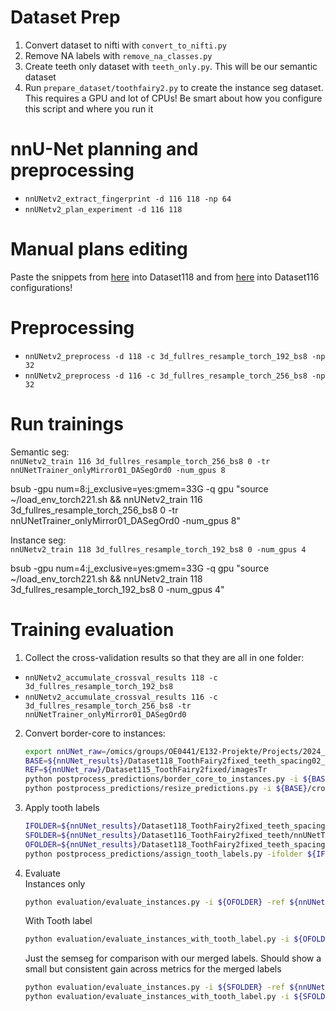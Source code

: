# Dataset Prep
1. Convert dataset to nifti with `convert_to_nifti.py`
2. Remove NA labels with `remove_na_classes.py`
3. Create teeth only dataset with `teeth_only.py`. This will be our semantic dataset
4. Run `prepare_dataset/toothfairy2.py` to create the instance seg dataset. This requires a GPU and lot of CPUs! Be smart about how you configure this script and where you run it

# nnU-Net planning and preprocessing
- `nnUNetv2_extract_fingerprint -d 116 118 -np 64`
- `nnUNetv2_plan_experiment -d 116 118`

# Manual plans editing
Paste the snippets from [here](readme.md#instance-segmentation-plans) into Dataset118 and 
from [here](readme.md#semantic-segmentation-plans) into Dataset116 configurations!

# Preprocessing
- `nnUNetv2_preprocess -d 118 -c 3d_fullres_resample_torch_192_bs8 -np 32`
- `nnUNetv2_preprocess -d 116 -c 3d_fullres_resample_torch_256_bs8 -np 32`

# Run trainings
Semantic seg:\
`nnUNetv2_train 116 3d_fullres_resample_torch_256_bs8 0 -tr nnUNetTrainer_onlyMirror01_DASegOrd0 -num_gpus 8`

bsub -gpu num=8:j_exclusive=yes:gmem=33G -q gpu "source ~/load_env_torch221.sh && nnUNetv2_train 116 3d_fullres_resample_torch_256_bs8 0 -tr nnUNetTrainer_onlyMirror01_DASegOrd0 -num_gpus 8"

Instance seg:\
`nnUNetv2_train 118 3d_fullres_resample_torch_192_bs8 0 -num_gpus 4`


bsub -gpu num=4:j_exclusive=yes:gmem=33G -q gpu "source ~/load_env_torch221.sh && nnUNetv2_train 118 3d_fullres_resample_torch_192_bs8 0 -num_gpus 4"

# Training evaluation
1. Collect the cross-validation results so that they are all in one folder:
  - `nnUNetv2_accumulate_crossval_results 118 -c 3d_fullres_resample_torch_192_bs8`
  - `nnUNetv2_accumulate_crossval_results 116 -c 3d_fullres_resample_torch_256_bs8 -tr nnUNetTrainer_onlyMirror01_DASegOrd0`
2. Convert border-core to instances: 
    ```bash
    export nnUNet_raw=/omics/groups/OE0441/E132-Projekte/Projects/2024_MICCAI24_ToothFairy2/nnUNet_raw
    BASE=${nnUNet_results}/Dataset118_ToothFairy2fixed_teeth_spacing02_brd3px/nnUNetTrainer__nnUNetPlans__3d_fullres_resample_torch_192_bs8
    REF=${nnUNet_raw}/Dataset115_ToothFairy2fixed/imagesTr
    python postprocess_predictions/border_core_to_instances.py -i ${BASE}/crossval_results_folds_0_1_2_3_4 -o ${BASE}/crossval_results_folds_0_1_2_3_4_instances -np 64
    python postprocess_predictions/resize_predictions.py -i ${BASE}/crossval_results_folds_0_1_2_3_4_instances -o ${BASE}/crossval_results_folds_0_1_2_3_4_instances_resized -ref ${REF} -np 64
   ```
3. Apply tooth labels
   ```bash
   IFOLDER=${nnUNet_results}/Dataset118_ToothFairy2fixed_teeth_spacing02_brd3px/nnUNetTrainer__nnUNetPlans__3d_fullres_resample_torch_192_bs8/crossval_results_folds_0_1_2_3_4_instances_resized
   SFOLDER=${nnUNet_results}/Dataset116_ToothFairy2fixed_teeth/nnUNetTrainer_onlyMirror01_DASegOrd0__nnUNetPlans__3d_fullres_resample_torch_256_bs8/crossval_results_folds_0_1_2_3_4
   OFOLDER=${nnUNet_results}/Dataset118_ToothFairy2fixed_teeth_spacing02_brd3px/nnUNetTrainer__nnUNetPlans__3d_fullres_resample_torch_192_bs8/final_predictions_merged
   python postprocess_predictions/assign_tooth_labels.py -ifolder ${IFOLDER} -sfolder ${SFOLDER} -o ${OFOLDER} -np 64
   ```
4. Evaluate\
   Instances only
   ```bash
   python evaluation/evaluate_instances.py -i ${OFOLDER} -ref ${nnUNet_raw}/Dataset116_ToothFairy2fixed_teeth/labelsTr -np 64
   ```
   With Tooth label
   ```bash
   python evaluation/evaluate_instances_with_tooth_label.py -i ${OFOLDER} -ref ${nnUNet_raw}/Dataset116_ToothFairy2fixed_teeth/labelsTr -np 64
   ```
   
   Just the semseg for comparison with our merged labels. Should show a small but consistent gain across metrics for the merged labels
   ```bash
   python evaluation/evaluate_instances.py -i ${SFOLDER} -ref ${nnUNet_raw}/Dataset116_ToothFairy2fixed_teeth/labelsTr -np 64
   python evaluation/evaluate_instances_with_tooth_label.py -i ${SFOLDER} -ref ${nnUNet_raw}/Dataset116_ToothFairy2fixed_teeth/labelsTr -np 64
   ```